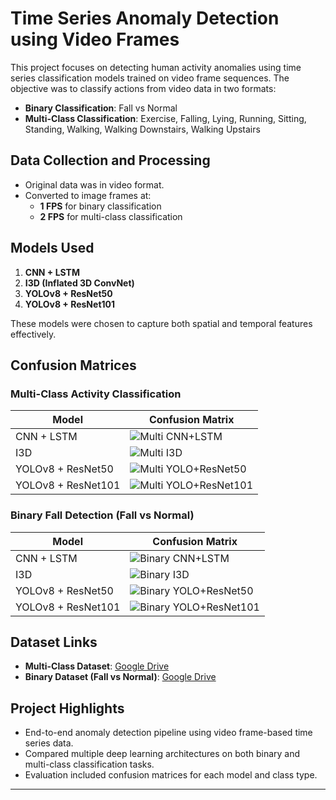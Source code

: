 # Time Series Anomaly Detection using Video Frames

This project focuses on detecting human activity anomalies using time series classification models trained on video frame sequences. The objective was to classify actions from video data in two formats:

- **Binary Classification**: Fall vs Normal
- **Multi-Class Classification**: Exercise, Falling, Lying, Running, Sitting, Standing, Walking, Walking Downstairs, Walking Upstairs

## Data Collection and Processing

- Original data was in video format.
- Converted to image frames at:
  - **1 FPS** for binary classification
  - **2 FPS** for multi-class classification

## Models Used

1. **CNN + LSTM**
2. **I3D (Inflated 3D ConvNet)**
3. **YOLOv8 + ResNet50**
4. **YOLOv8 + ResNet101**

These models were chosen to capture both spatial and temporal features effectively.

## Confusion Matrices

### Multi-Class Activity Classification

| Model | Confusion Matrix |
|-------|------------------|
| CNN + LSTM | ![Multi CNN+LSTM](https://github.com/user-attachments/assets/ce680256-5c26-4e35-b954-d6b9e54170cb) |
| I3D | ![Multi I3D](https://github.com/user-attachments/assets/b29fb07c-0404-4b83-8d95-2142445b6fbb) |
| YOLOv8 + ResNet50 | ![Multi YOLO+ResNet50](https://github.com/user-attachments/assets/e826b6d4-5236-4722-a5bd-fd8afaafeb7e) |
| YOLOv8 + ResNet101 | ![Multi YOLO+ResNet101](https://github.com/user-attachments/assets/2c422e16-f036-43a7-9e02-93e75f8e9f09) |

### Binary Fall Detection (Fall vs Normal)

| Model | Confusion Matrix |
|-------|------------------|
| CNN + LSTM | ![Binary CNN+LSTM](https://github.com/user-attachments/assets/68ac7819-fa90-4dc7-bfcc-c911418af71c) |
| I3D | ![Binary I3D](https://github.com/user-attachments/assets/f8befb7c-c860-4966-8407-c742abb6d930) |
| YOLOv8 + ResNet50 | ![Binary YOLO+ResNet50](https://github.com/user-attachments/assets/f5b7208f-4e0f-4efa-8e78-ac7e881d481c) |
| YOLOv8 + ResNet101 | ![Binary YOLO+ResNet101](https://github.com/user-attachments/assets/d358b114-4a0b-4411-b00c-16d0b9e164aa) |

## Dataset Links

- **Multi-Class Dataset**: [Google Drive](https://drive.google.com/drive/folders/1Cf3F3h30XrZixpv8k8O-clh-vf5y0wXt?usp=share_link)
- **Binary Dataset (Fall vs Normal)**: [Google Drive](https://drive.google.com/drive/folders/1q6smqhNk5hbGhx1LNVXcH54K_L8ZCuu_?usp=share_link)

## Project Highlights

- End-to-end anomaly detection pipeline using video frame-based time series data.
- Compared multiple deep learning architectures on both binary and multi-class classification tasks.
- Evaluation included confusion matrices for each model and class type.

---

